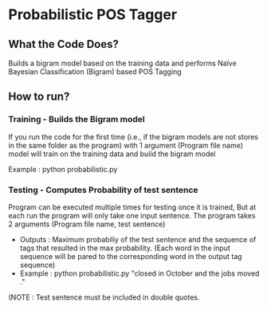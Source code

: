 # Probabilistic POS Tagger

## What the Code Does?
Builds a bigram model based on the training data and performs Naïve Bayesian Classification (Bigram) based POS Tagging

## How to run?
### Training - Builds the Bigram model
If you run the code for the first time (i.e., if the bigram models are not stores in the same folder as the program) with 1 argument (Program file name) model will train on the training data and build the bigram model

Example : python probabilistic.py

### Testing - Computes Probability of test sentence
Program can be executed multiple times for testing once it is trained, But at each run the program will only take one input sentence. The program takes 2 arguments (Program file name, test sentence)

  * Outputs : Maximum probabiliy of the test sentence and the sequence of tags that resulted in the max probability. (Each word in the input sequence will be pared to the corresponding word in the output tag sequence)
  * Example : python probabilistic.py "closed in October and the jobs moved ." 

(NOTE : Test sentence must be included in double quotes.
